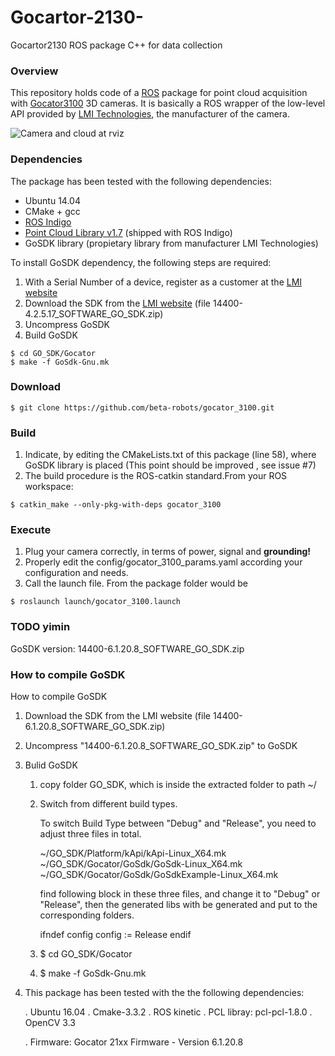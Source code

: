 # Gocartor-2130-
Gocartor2130 ROS package C++ for data collection
### Overview
This repository holds code of a [ROS](http://www.ros.org) package for point cloud acquisition with  [Gocator3100](http://lmi3d.com/products/gocator/snapshot-sensor) 3D cameras. It is basically a ROS wrapper of the low-level API provided by [LMI Technologies](http://lmi3d.com), the manufacturer of the camera. 

![Camera and cloud at rviz](https://github.com/beta-robots/gocator_3100/blob/master/media/gocator_3100_ros_pkg.png)

### Dependencies
The package has been tested with the following dependencies:
* Ubuntu 14.04
* CMake + gcc
* [ROS Indigo](http://wiki.ros.org/indigo/Installation/Ubuntu)
* [Point Cloud Library v1.7](http://www.pointclouds.org/) (shipped with ROS Indigo)
* GoSDK library (propietary library from manufacturer LMI Technologies)

To install GoSDK dependency, the following steps are required: 

1. With a Serial Number of a device, register as a customer at the [LMI website](http://downloads.lmi3d.com/)
2. Download the SDK from the [LMI website](http://downloads.lmi3d.com/) (file 14400-4.2.5.17_SOFTWARE_GO_SDK.zip)
3. Uncompress GoSDK
4. Build GoSDK
```shell 
$ cd GO_SDK/Gocator
$ make -f GoSdk-Gnu.mk 
```

### Download
```shell
$ git clone https://github.com/beta-robots/gocator_3100.git
```

### Build
1. Indicate, by editing the CMakeLists.txt of this package (line 58), where GoSDK library is placed (This point should be improved , see issue #7)
2. The build procedure is the ROS-catkin standard.From your ROS workspace: 
```shell
$ catkin_make --only-pkg-with-deps gocator_3100 
```

### Execute

1. Plug your camera correctly, in terms of power, signal and **grounding!**
2. Properly edit the config/gocator_3100_params.yaml according your configuration and needs. 
3. Call the launch file. From the package folder would be
```shell
$ roslaunch launch/gocator_3100.launch
```
### TODO yimin

GoSDK version: 14400-6.1.20.8_SOFTWARE_GO_SDK.zip

### How to compile GoSDK

How to compile GoSDK

1. Download the SDK from the LMI website (file 14400-6.1.20.8_SOFTWARE_GO_SDK.zip)
2. Uncompress "14400-6.1.20.8_SOFTWARE_GO_SDK.zip" to GoSDK 
3. Bulid GoSDK

   1)  copy folder GO_SDK, which is inside the extracted folder to path ~/
   2)  Switch from different build types.

       To switch Build Type between "Debug" and "Release", you need to adjust three files in total.

       ~/GO_SDK/Platform/kApi/kApi-Linux_X64.mk
       ~/GO_SDK/Gocator/GoSdk/GoSdk-Linux_X64.mk
       ~/GO_SDK/Gocator/GoSdk/GoSdkExample-Linux_X64.mk

       find following block in these three files, and change it to "Debug" or "Release", 
       then the generated libs with be generated and put to the corresponding folders.

       ifndef config
	        config := Release
       endif

    3) $ cd GO_SDK/Gocator
    4)  $ make -f GoSdk-Gnu.mk 

4. This package has been tested with the the following dependencies:

   . Ubuntu 16.04
   . Cmake-3.3.2
   . ROS kinetic
   . PCL libray: pcl-pcl-1.8.0
   . OpenCV 3.3

   . Firmware: Gocator 21xx Firmware - Version 6.1.20.8


     
